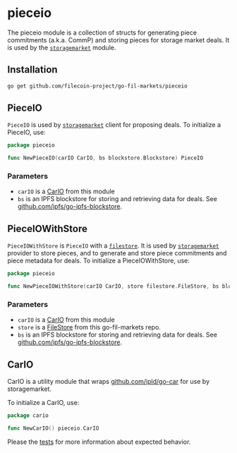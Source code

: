 # pieceio

The pieceio module is a collection of structs for generating piece commitments (a.k.a. CommP) and 
storing pieces for storage market deals. It is used by the 
[`storagemarket`](../storagemarket) module.

## Installation
```bash
go get github.com/filecoin-project/go-fil-markets/pieceio
```

## PieceIO
`PieceIO` is used by [`storagemarket`](../storagemarket) client for proposing deals. To initialize
a PieceIO, use:
```go
package pieceio

func NewPieceIO(carIO CarIO, bs blockstore.Blockstore) PieceIO
```
### Parameters
* `carIO` is a [CarIO](#CarIO) from this module
* `bs` is an IPFS blockstore for storing and retrieving data for deals. See
 [github.com/ipfs/go-ipfs-blockstore](github.com/ipfs/go-ipfs-blockstore).

## PieceIOWithStore
`PieceIOWithStore` is `PieceIO` with a [`filestore`](../filestore). It is used by 
[`storagemarket`](../storagemarket) provider to store pieces, and to generate and store piece commitments
 and piece metadata for deals. To initialize a PieceIOWithStore, use:

```go
package pieceio

func NewPieceIOWithStore(carIO CarIO, store filestore.FileStore, bs blockstore.Blockstore) PieceIOWithStore
```
### Parameters
* `carIO` is a [CarIO](#CarIO) from this module
* `store` is a [FileStore](../filestore) from this go-fil-markets repo.
* `bs` is an IPFS blockstore for storing and retrieving data for deals. See
 [github.com/ipfs/go-ipfs-blockstore](github.com/ipfs/go-ipfs-blockstore).

## CarIO
CarIO is a utility module that wraps [github.com/ipld/go-car](https://github.com/ipld/go-car) for use by storagemarket.

To initialize a CarIO, use:
```go
package cario

func NewCarIO() pieceio.CarIO
```

Please the [tests](pieceio_test.go) for more information about expected behavior.